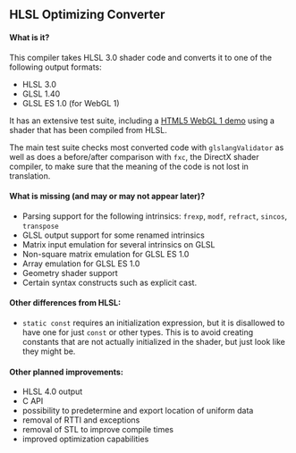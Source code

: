 ## HLSL Optimizing Converter

#### What is it?

This compiler takes HLSL 3.0 shader code and converts it to one of the following output formats:

* HLSL 3.0
* GLSL 1.40
* GLSL ES 1.0 (for WebGL 1)

It has an extensive test suite, including a [HTML5 WebGL 1 demo](http://archo.work/html5-hlsloptconvtest.htm) using a shader that has been compiled from HLSL.

The main test suite checks most converted code with `glslangValidator` as well as does a before/after comparison with `fxc`, the DirectX shader compiler, to make sure that the meaning of the code is not lost in translation.

#### What is missing (and may or may not appear later)?

* Parsing support for the following intrinsics: `frexp`, `modf`, `refract`, `sincos`, `transpose`
* GLSL output support for some renamed intrinsics
* Matrix input emulation for several intrinsics on GLSL
* Non-square matrix emulation for GLSL ES 1.0
* Array emulation for GLSL ES 1.0
* Geometry shader support
* Certain syntax constructs such as explicit cast.

#### Other differences from HLSL:

* `static const` requires an initialization expression, but it is disallowed to have one for just `const` or other types. This is to avoid creating constants that are not actually initialized in the shader, but just look like they might be.

#### Other planned improvements:

* HLSL 4.0 output
* C API
* possibility to predetermine and export location of uniform data
* removal of RTTI and exceptions
* removal of STL to improve compile times
* improved optimization capabilities
